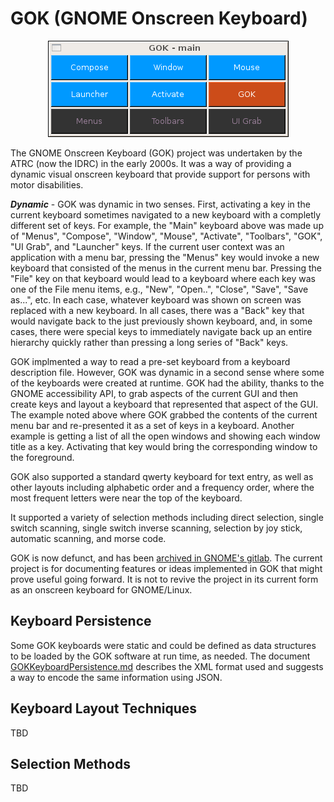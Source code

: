 # GOK (GNOME Onscreen Keyboard)

<figure style="text-align: center">
  <img src="./GOK-screen-shots/gok-main.png" alt="Main GOK keyboard">
</figure>

The GNOME Onscreen Keyboard (GOK) project was undertaken by the ATRC (now the
IDRC) in the early 2000s.  It was a way of providing a dynamic visual onscreen
keyboard that provide support for persons with motor disabilities.

***Dynamic*** - GOK was dynamic in two senses.  First, activating a key in the
current keyboard sometimes navigated to a new keyboard with a completly
different set of keys.  For example, the "Main" keyboard above was made up of
"Menus", "Compose", "Window", "Mouse", "Activate", "Toolbars", "GOK", "UI Grab",
and "Launcher" keys.  If the current user context was an application with a menu
bar, pressing the "Menus" key would invoke a new keyboard that consisted of the
menus in the current menu bar.  Pressing the "File" key on that keyboard would
lead to a keyboard where each key was one of the File menu items, e.g., "New",
"Open..", "Close", "Save", "Save as...", etc.  In each case, whatever keyboard
was shown on screen was replaced with a new keyboard.  In all cases, there was a
"Back" key that would navigate back to the just previously shown keyboard, and,
in some cases, there were special keys to immediately navigate back up an entire
hierarchy quickly rather than pressing a long series of "Back" keys.

GOK implmented a way to read a pre-set keyboard from a keyboard description
file.  However, GOK was dynamic in a second sense where some of the keyboards
were created at runtime.  GOK had the ability, thanks to the GNOME accessibility
API, to grab aspects of the current GUI and then create keys and layout a
keyboard that represented that aspect of the GUI.  The example noted above where
GOK grabbed the contents of the current menu bar and re-presented it as a set of
keys in a keyboard.  Another example is getting a list of all the open windows
and showing each window title as a key.  Activating that key would bring the
corresponding window to the foreground.

GOK also supported a standard qwerty keyboard for text entry, as well as other
layouts including alphabetic order and a frequency order, where the most
frequent letters were near the top of the keyboard.

It supported a variety of selection methods including direct selection, single
switch scanning, single switch inverse scanning, selection by joy stick,
automatic scanning, and morse code.

GOK is now defunct, and has been [archived in GNOME's gitlab](https://gitlab.gnome.org/Archive/gok/-/tree/master).
The current project is for documenting features or ideas implemented in GOK that
might prove useful going forward.  It is not to revive the project in its
current form as an onscreen keyboard for GNOME/Linux.

## Keyboard Persistence

Some GOK keyboards were static and could be defined as data structures to be
loaded by the GOK software at run time, as needed.  The document
[GOKKeyboardPersistence.md](./GOKKeyboardPersistence.md) describes the XML
format used and suggests a way to encode the same information using JSON.

## Keyboard Layout Techniques

TBD

## Selection Methods

TBD

